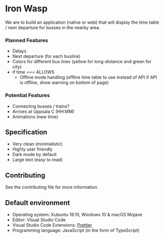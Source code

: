 # Iron Wasp

We are to build an application (native or web) that will display the time table / next departure for busses in the nearby area.


### Planned Features

- Delays
- Next departure (for each busline)
- Colors for different bus lines (yellow for long-distance and green for city)
- if time === ALLOWS
  - Offline mode handling (offline time table to use instead of API if API is offline, show warning on bottom of page)


### Potential Features

- Connecting busses / trains?
- Arrives at Uppsala C (HH:MM)
- Animations (new time)


## Specification

- Very clean (minimalistic)
- Highly user friendly
- Dark mode by default
- Large text (easy to read)

## Contributing

See the contributing file for more information.

## Default environment

- Operating system: Xubuntu 18.10, Windows 10 & macOS Mojave
- Editor: Visual Studio Code
- Visual Studio Code Extensions: [Prettier](https://marketplace.visualstudio.com/items?itemName=esbenp.prettier-vscode)
- Programming language: JavaScript (in the form of TypeScript)
